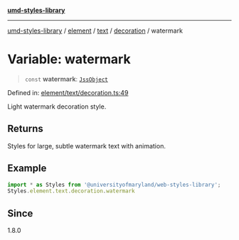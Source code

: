 [**umd-styles-library**](../../../../../../README.md)

***

[umd-styles-library](../../../../../../modules.md) / [element](../../../../../README.md) / [text](../../../README.md) / [decoration](../README.md) / watermark

# Variable: watermark

> `const` **watermark**: [`JssObject`](../../../../../../utilities/namespaces/transform/type-aliases/JssObject.md)

Defined in: [element/text/decoration.ts:49](https://github.com/UMD-Digital/design-system/blob/2d95010ba8e3e1595ebab66599330577b600c5fb/packages/styles/source/element/text/decoration.ts#L49)

Light watermark decoration style.

## Returns

Styles for large, subtle watermark text with animation.

## Example

```typescript
import * as Styles from '@universityofmaryland/web-styles-library';
Styles.element.text.decoration.watermark
```

## Since

1.8.0

